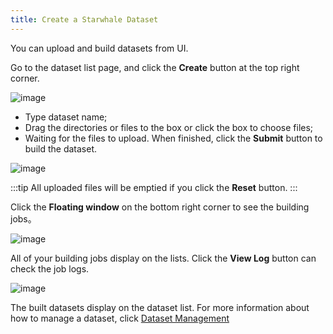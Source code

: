 ```yaml
---
title: Create a Starwhale Dataset
---
```


You can upload and build datasets from UI.

Go to the dataset list page, and click the **Create** button at the top right corner.

![image](https://starwhale-examples.oss-cn-beijing.aliyuncs.com/docs/User%20guide/Dataset/create/create1.png)
- Type dataset name;
- Drag the directories or files to the box or click the box to choose files;
- Waiting for the files to upload. When finished, click the **Submit** button to build the dataset.

![image](https://starwhale-examples.oss-cn-beijing.aliyuncs.com/docs/User%20guide/Dataset/create/upload.jpg)

:::tip
All uploaded files will be emptied if you click the **Reset** button.
:::

Click the **Floating window** on the bottom right corner to see the building jobs。

![image](https://starwhale-examples.oss-cn-beijing.aliyuncs.com/docs/User%20guide/Dataset/create/floating%20window.png)

All of your building jobs display on the lists. Click the **View Log** button can check the job logs.

![image](https://starwhale-examples.oss-cn-beijing.aliyuncs.com/docs/User%20guide/Dataset/create/building%20job.jpg)

The built datasets display on the dataset list. For more information about how to manage a dataset, click [Dataset Management](https://github.com/lijing-susan/docs/blob/susan-docs-userguide/i18n/zh/docusaurus-plugin-content-docs/current/userguide/dataset-user-guide/ui/manage-dataset.md)

